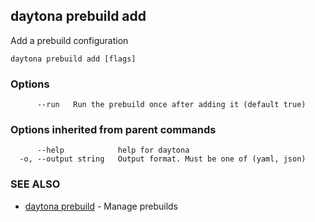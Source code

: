 ## daytona prebuild add

Add a prebuild configuration

```
daytona prebuild add [flags]
```

### Options

```
      --run   Run the prebuild once after adding it (default true)
```

### Options inherited from parent commands

```
      --help            help for daytona
  -o, --output string   Output format. Must be one of (yaml, json)
```

### SEE ALSO

* [daytona prebuild](daytona_prebuild.md)	 - Manage prebuilds

